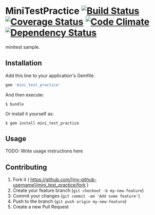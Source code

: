 # MiniTestPractice [![Build Status](https://travis-ci.org/chrhsmt/mini_test_practice.svg?branch=master)](https://travis-ci.org/chrhsmt/mini_test_practice) [![Coverage Status](https://coveralls.io/repos/chrhsmt/mini_test_practice/badge.png?branch=master)](https://coveralls.io/r/chrhsmt/mini_test_practice?branch=master) [![Code Climate](https://codeclimate.com/repos/546ddbe869568032b205a32b/badges/9fb87c485eaeeae00e72/gpa.svg)](https://codeclimate.com/repos/546ddbe869568032b205a32b/feed) [![Dependency Status](https://gemnasium.com/chrhsmt/mini_test_practice.svg)](https://gemnasium.com/chrhsmt/mini_test_practice)

minitest sample.

## Installation

Add this line to your application's Gemfile:

```ruby
gem 'mini_test_practice'
```

And then execute:

    $ bundle

Or install it yourself as:

    $ gem install mini_test_practice

## Usage

TODO: Write usage instructions here

## Contributing

1. Fork it ( https://github.com/[my-github-username]/mini_test_practice/fork )
2. Create your feature branch (`git checkout -b my-new-feature`)
3. Commit your changes (`git commit -am 'Add some feature'`)
4. Push to the branch (`git push origin my-new-feature`)
5. Create a new Pull Request
